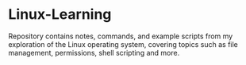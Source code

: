 # Linux-Learning
Repository contains notes, commands, and example scripts from my exploration of the Linux operating system, covering topics such as file management, permissions, shell scripting and more.
